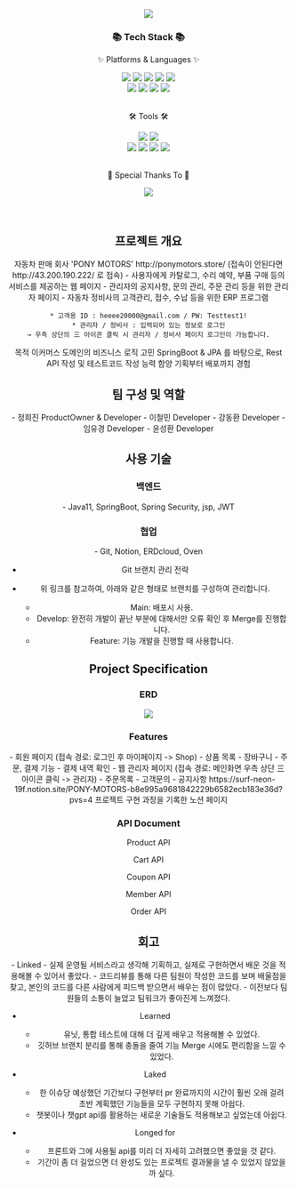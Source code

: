 <div align=center>
	<img src="https://capsule-render.vercel.app/api?type=waving&color=auto&height=200&section=header&text=Pony%20Project!&fontSize=90" />	
</div>
<div align=center>
	<h3>📚 Tech Stack 📚</h3>
	<p>✨ Platforms & Languages ✨</p>
</div>
<div align="center">
	<img src="https://img.shields.io/badge/Java-007396?style=flat&logo=Conda-Forge&logoColor=white" />
	<img src="https://img.shields.io/badge/HTML5-E34F26?style=flat&logo=HTML5&logoColor=white" />
	<img src="https://img.shields.io/badge/CSS3-1572B6?style=flat&logo=CSS3&logoColor=white" />
	<img src="https://img.shields.io/badge/JavaScript-F7DF1E?style=flat&logo=JavaScript&logoColor=white" />
	<img src="https://img.shields.io/badge/jQuery-0769AD?style=flat&logo=jQuery&logoColor=white" />
	<br>
	<img src="https://img.shields.io/badge/Spring%20Boot-6DB33F?style=flat&logo=Spring&logoColor=white" />
	<img src="https://img.shields.io/badge/Bootstrap-7952B3?style=flat&logo=Bootstrap&logoColor=white" />
	<img src="https://img.shields.io/badge/Mybatis-000000?style=flat&logo=Fluentd&logoColor=white" />
	<img src="https://img.shields.io/badge/MySQL-4479A1?style=flat&logo=MySQL&logoColor=white" />
	<br>

</div>
<br>
<div align=center>
	<p>🛠 Tools 🛠</p>
</div>
<div align=center>
	<img src="https://img.shields.io/badge/Eclipse%20IDE-2C2255?style=flat&logo=EclipseIDE&logoColor=white" />
	<img src="https://img.shields.io/badge/Tomcat-F8DC75?style=flat&logo=ApacheTomcat&logoColor=white" />
	<br>
	<img src="https://img.shields.io/badge/AWS-232F3E?style=flat&logo=AmazonAWS&logoColor=white" />
	<img src="https://img.shields.io/badge/GitHub-181717?style=flat&logo=GitHub&logoColor=white" />
	<img src="https://img.shields.io/badge/Docker-2496ED?style=flat&logo=docker&logoColor=white" />
 	<img src="https://img.shields.io/badge/Jenkins-D24939?style=flat&logo=jenkins&logoColor=white" />
	
</div>
<br>
<div align=center>
	<p>🍴 Special Thanks To 🍴</p>
</div>
<div align=center>
	<img src="https://img.shields.io/badge/Burgerking-D62300?style=flat&logo=burgerking&logoColor=white"/>
</div>
<br>

<div align=center>
	<br>
<h2>프로젝트 개요</h2>
자동차 판매 회사 'PONY MOTORS' http://ponymotors.store/ (접속이 안된다면 http://43.200.190.222/ 로 접속)
	- 사용자에게 카탈로그, 수리 예약, 부품 구매 등의 서비스를 제공하는 웹 페이지
	- 관리자의 공지사항, 문의 관리, 주문 관리 등을 위한 관리자 페이지
	- 자동차 정비사의 고객관리, 접수, 수납 등을 위한 ERP 프로그램
	
	* 고객용 ID : heeee20000@gmail.com / PW: Testtest1!
	* 관리자 / 정비사 : 입력되어 있는 정보로 로그인
	→ 우측 상단의 三 아이콘 클릭 시 관리자 / 정비사 페이지 로그인이 가능합니다.
 
목적
이커머스 도메인의 비즈니스 로직 고민
SpringBoot & JPA 를 바탕으로, Rest API 작성 및 테스트코드 작성 능력 함양
기획부터 배포까지 경험

<h2>팀 구성 및 역할</h2>
- 정희진 ProductOwner & Developer
- 이철민 Developer
- 강동환 Developer
- 임유경 Developer
- 윤성환 Developer

<h2>사용 기술</h2>
<h3>백엔드</h3>
- Java11, SpringBoot, Spring Security, jsp, JWT

<h3>협업</h3>
- Git, Notion, ERDcloud, Oven

- Git 브랜치 관리 전략

- 위 링크를 참고하여, 아래와 같은 형태로 브랜치를 구성하여 관리합니다.
	- Main: 배포시 사용.
	- Develop: 완전히 개발이 끝난 부분에 대해서만 오류 확인 후 Merge를 진행합니다.
	- Feature: 기능 개발을 진행할 때 사용합니다.

<h2>Project Specification</h2>
<h3>ERD</h3>
<img src="(https://www.notion.so/image/https%3A%2F%2Fs3-us-west-2.amazonaws.com%2Fsecure.notion-static.com%2Fecad804a-65b3-4cba-aba2-0bc80fb62450%2F%25ED%258C%2580%25EC%259A%25A9_%25ED%258F%25AC%25EB%258B%2588ERD.png?table=block&id=aaae0808-990a-4a97-bf70-a3a7475ffe11&spaceId=1f30aba3-05be-4c54-b64b-0923b6897ef3&width=2000&userId=b4d89335-4d47-44d4-8f00-1feb8dad7b62&cache=v2)" />

<h3>Features</h3>
- 회원 페이지 (접속 경로: 로그인 후 마이페이지 -> Shop)
	- 상품 목록 
	- 장바구니
	- 주문, 결제 기능
	- 결제 내역 확인
 - 웹 관리자 페이지 (접속 경로: 메인화면 우측 상단 三 아이콘 클릭 -> 관리자)
 	- 주문목록
  	- 고객문의
   	- 공지사항
https://surf-neon-19f.notion.site/PONY-MOTORS-b8e995a9681842229b6582ecb183e36d?pvs=4
프로젝트 구현 과정을 기록한 노션 페이지

<h3>API Document</h3>
Product API

Cart API

Coupon API

Member API

Order API

<h2>회고</h2>
- Linked
	- 실제 운영될 서비스라고 생각해 기획하고, 실제로 구현하면서 배운 것을 적용해볼 수 있어서 좋았다.
	- 코드리뷰를 통해 다른 팀원이 작성한 코드를 보며 배울점을 찾고, 본인의 코드를 다른 사람에게 피드백 받으면서 배우는 점이 많았다. 
	- 이전보다 팀원들의 소통이 늘었고 팀워크가 좋아진게 느껴졌다.

- Learned
	- 유닛, 통합 테스트에 대해 더 깊게 배우고 적용해볼 수 있었다.
	- 깃허브 브랜치 분리를 통해 충돌을 줄여 기능 Merge 시에도 편리함을 느낄 수 있었다.

- Laked
	- 한 이슈당 예상했던 기간보다 구현부터 pr 완료까지의 시간이 훨씬 오래 걸려 초반 계획했던 기능들을 모두 구현하지 못해 아쉽다.
	- 챗봇이나 챗gpt api를 활용하는 새로운 기술들도 적용해보고 싶었는데 아쉽다.

- Longed for
	- 프론트와 그에 사용될 api를 미리 더 자세히 고려했으면 좋았을 것 같다.
	- 기간이 좀 더 길었으면 더 완성도 있는 프로젝트 결과물을 낼 수 있었지 않았을까 싶다.


